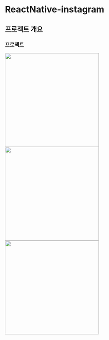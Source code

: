 # ReactNative-instagram

## 프로젝트 개요

### 프로젝트

<img src="https://images.velog.io/images/eommoonjoo/post/8b56d99f-9f17-44cc-9ee9-269c3c72067d/%E1%84%89%E1%85%B3%E1%84%8F%E1%85%B3%E1%84%85%E1%85%B5%E1%86%AB%E1%84%89%E1%85%A3%E1%86%BA%202021-01-11%20%E1%84%8B%E1%85%A9%E1%84%92%E1%85%AE%205.06.27.png" width="300"/>

<img src ="https://images.velog.io/images/eommoonjoo/post/2f4343c1-24c0-47b3-8795-aa2f9568dbf1/%E1%84%89%E1%85%B3%E1%84%8F%E1%85%B3%E1%84%85%E1%85%B5%E1%86%AB%E1%84%89%E1%85%A3%E1%86%BA%202021-01-11%20%E1%84%8B%E1%85%A9%E1%84%92%E1%85%AE%207.07.05.png" width="300"/>

<img src ="https://images.velog.io/images/eommoonjoo/post/4d423381-e6b6-4e1a-b3dd-c2e539b68974/%E1%84%89%E1%85%B3%E1%84%8F%E1%85%B3%E1%84%85%E1%85%B5%E1%86%AB%E1%84%89%E1%85%A3%E1%86%BA%202021-01-11%20%E1%84%8B%E1%85%A9%E1%84%92%E1%85%AE%207.09.45.png" width="300"/>
